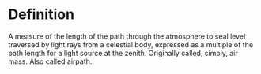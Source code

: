 # Definition

A measure of the length of the path through the atmosphere to seal level
traversed by light rays from a celestial body, expressed as a multiple
of the path length for a light source at the zenith. Originally called,
simply, air mass. Also called airpath.
